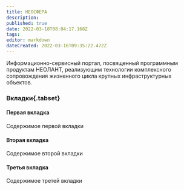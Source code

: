 ```yaml
---
title: НЕОСФЕРА
description: 
published: true
date: 2022-03-18T08:04:17.168Z
tags: 
editor: markdown
dateCreated: 2022-03-16T09:35:22.472Z
---
```


Информационно-сервисный портал, посвященный программным продуктам НЕОЛАНТ, реализующим технологии комплексного сопровождения жизненного цикла крупных инфраструктурных объектов.

### Вкладки{.tabset}
#### Первая вкладка
Содержимое первой вкладки
#### Вторая вкладка
Содержимое второй вкладки
#### Третья вкладка
Содержимое третей вкладки